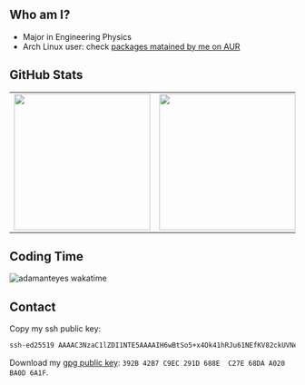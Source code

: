 ## Who am I?

- Major in Engineering Physics
- Arch Linux user: check [packages matained by me on AUR](https://aur.archlinux.org/packages/?SeB=m&K=adamanteye)

## GitHub Stats

<table><tr><td>
<img height=240 align="center" src="https://github-readme-stats.vercel.app/api?username=adamanteye&show_icons=true&theme=catppuccin_latte&show=reviews,prs_merged" />
</td><td>
<img height=240 align="center" src="https://github-readme-stats.vercel.app/api/top-langs?username=adamanteye&hide=gdb,rpc,json,yaml,toml&layout=compact&langs_count=12&card_width=320&theme=catppuccin_latte" />
</td></tr></table>

## Coding Time

![adamanteyes wakatime](<https://github-readme-stats.vercel.app/api/wakatime?username=adamanteye&api_domain=wakatime.adamanteye.cc&theme=catppuccin_latte&custom_title=Wakapi+Stats+(All+Time)&layout=compact>)

## Contact

Copy my ssh public key:

```txt
ssh-ed25519 AAAAC3NzaC1lZDI1NTE5AAAAIH6wBtSo5+x4Ok41hRJu61NEfKV82ckUVNeIahLLRR1j openpgp:0xCA339C30
```

Download my [gpg public key](https://gpg.adamanteye.cc/ada.pub): `392B 42B7 C9EC 291D 688E  C27E 68DA A020 BA0D 6A1F`.
